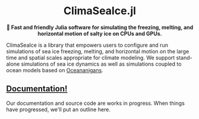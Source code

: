 <!-- Title -->
<h1 align="center">
  ClimaSeaIce.jl
</h1>

<!-- description -->
<p align="center">
  <strong>🧊 Fast and friendly Julia software for simulating the freezing, melting, and horizontal motion of salty ice on CPUs and GPUs.</strong>
</p>


ClimaSeaIce is a library that empowers users to configure and run simulations of sea ice freezing, melting, and horizontal motion on the
large time and spatial scales appropriate for climate modeling.
We support stand-alone simulations of sea ice dynamics as well as simulations coupled to ocean models based on [Oceananigans]().

## [Documentation!](https://clima.github.io/ClimaSeaIceDocumentation/dev/)

Our documentation and source code are works in progress.
When things have progressed, we'll put an outline here.
